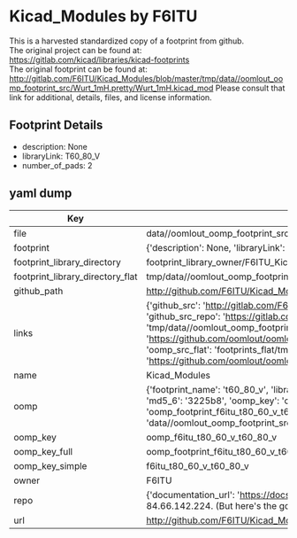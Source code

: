 # Kicad_Modules by F6ITU  
This is a harvested standardized copy of a footprint from github.  
The original project can be found at:  
https://gitlab.com/kicad/libraries/kicad-footprints  
The original footprint can be found at:
http://gitlab.com/F6ITU/Kicad_Modules/blob/master/tmp/data//oomlout_oomp_footprint_src/Wurt_1mH.pretty/Wurt_1mH.kicad_mod
Please consult that link for additional, details, files, and license information.  
## Footprint Details
* description: None  
* libraryLink: T60_80_V  
* number_of_pads: 2  
## yaml dump  
| Key | Value |  
| --- | --- |  
| file | data//oomlout_oomp_footprint_src/Kicad_Modules/T80_60_V.pretty/T60_80_V.kicad_mod |  
| footprint | {'description': None, 'libraryLink': 'T60_80_V', 'number_of_pads': 2} |  
| footprint_library_directory | footprint_library_owner/F6ITU_Kicad_Modules |  
| footprint_library_directory_flat | tmp/data//oomlout_oomp_footprint_src/footprints_flat/f6itu_t80_60_v_t60_80_v/working |  
| github_path | http://github.com/F6ITU/Kicad_Modules/blob/master/tmp/data//oomlout_oomp_footprint_src/T80_60_V.pretty/T60_80_V.kicad_mod |  
| links | {'github_src': 'http://gitlab.com/F6ITU/Kicad_Modules/blob/master/tmp/data//oomlout_oomp_footprint_src/Wurt_1mH.pretty/Wurt_1mH.kicad_mod', 'github_src_repo': 'https://gitlab.com/kicad/libraries/kicad-footprints', 'oomp_bot': 'tmp/data//oomlout_oomp_footprint_src/footprints/f6itu_t80_60_v_t60_80_v/working', 'oomp_bot_github': 'https://github.com/oomlout/oomlout_oomp_footprint_bot/tree/main/tmp/data//oomlout_oomp_footprint_src/footprints/f6itu_t80_60_v_t60_80_v/working', 'oomp_src_flat': 'footprints_flat/tmp/data//oomlout_oomp_footprint_src/footprints_flat/f6itu_t80_60_v_t60_80_v/working', 'oomp_src_flat_github': 'https://github.com/oomlout/oomlout_oomp_footprint_src/tree/main/tmp/data//oomlout_oomp_footprint_src/footprints_flat/f6itu_t80_60_v_t60_80_v/working'} |  
| name | Kicad_Modules |  
| oomp | {'footprint_name': 't60_80_v', 'library_name': 't80_60_v', 'md5': '3225b8c4cfacba8ad987b99f68faf988', 'md5_10': '3225b8c4cf', 'md5_5': '3225b', 'md5_6': '3225b8', 'oomp_key': 'oomp_f6itu_t80_60_v_t60_80_v', 'oomp_key_extra': 'oomp_footprint_f6itu_t80_60_v_t60_80_v', 'oomp_key_full': 'oomp_footprint_f6itu_t80_60_v_t60_80_v_3225b8', 'oomp_key_simple': 'f6itu_t80_60_v_t60_80_v', 'original_filename': 'data//oomlout_oomp_footprint_src/Kicad_Modules/T80_60_V.pretty/T60_80_V.kicad_mod', 'owner_name': 'f6itu'} |  
| oomp_key | oomp_f6itu_t80_60_v_t60_80_v |  
| oomp_key_full | oomp_footprint_f6itu_t80_60_v_t60_80_v |  
| oomp_key_simple | f6itu_t80_60_v_t60_80_v |  
| owner | F6ITU |  
| repo | {'documentation_url': 'https://docs.github.com/rest/overview/resources-in-the-rest-api#rate-limiting', 'message': "API rate limit exceeded for 84.66.142.224. (But here's the good news: Authenticated requests get a higher rate limit. Check out the documentation for more details.)"} |  
| url | http://github.com/F6ITU/Kicad_Modules |  

